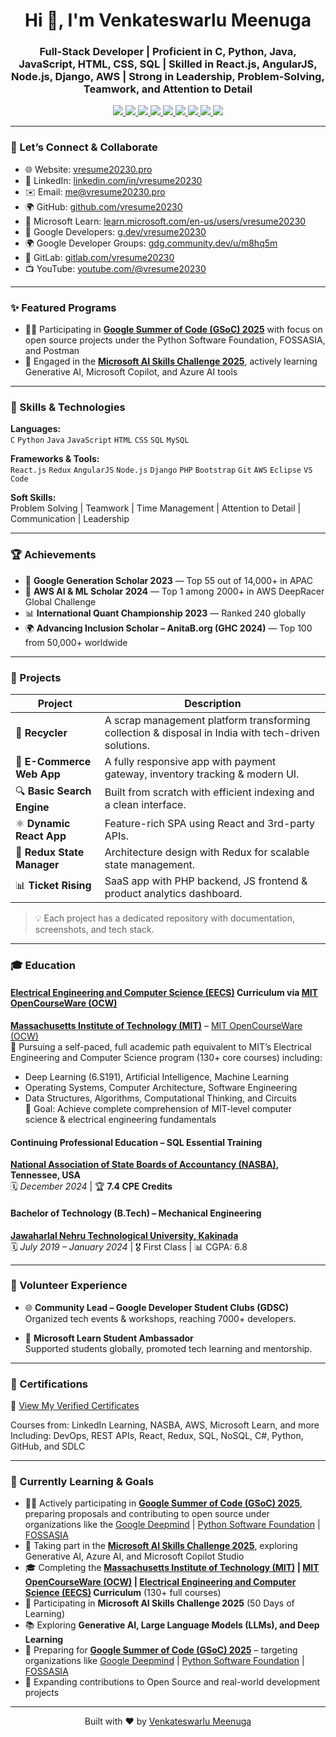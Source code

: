 <h1 align="center">Hi 👋, I'm Venkateswarlu Meenuga</h1>
<h3 align="center">
Full-Stack Developer | Proficient in C, Python, Java, JavaScript, HTML, CSS, SQL | Skilled in React.js, AngularJS, Node.js, Django, AWS | Strong in Leadership, Problem-Solving, Teamwork, and Attention to Detail
</h3>

<p align="center">
  <a href="https://vresume20230.pro" target="_blank">
    <img src="https://img.shields.io/badge/Portfolio-vresume20230.pro-brightgreen" />
  </a>
  <a href="https://www.linkedin.com/in/vresume20230/" target="_blank">
    <img src="https://img.shields.io/badge/LinkedIn-blue?logo=linkedin" />
  </a>
  <a href="mailto:me@vresume20230.pro">
    <img src="https://img.shields.io/badge/Email-me@vresume20230.pro-lightgrey" />
  </a>
  <a href="https://github.com/vresume20230" target="_blank">
    <img src="https://img.shields.io/badge/GitHub-181717?logo=github" />
  </a>
  <a href="https://learn.microsoft.com/en-us/users/vresume20230/" target="_blank">
    <img src="https://img.shields.io/badge/Microsoft_Learn-0078D4?logo=microsoft" />
  </a>
  <a href="https://g.dev/vresume20230" target="_blank">
    <img src="https://img.shields.io/badge/Google_Developers-4285F4?logo=google" />
  </a>
  <a href="https://gdg.community.dev/u/m8hq5m" target="_blank">
    <img src="https://img.shields.io/badge/Google_Developer_Groups-34A853?logo=google" />
  </a>
  <a href="https://gitlab.com/vresume20230" target="_blank">
    <img src="https://img.shields.io/badge/GitLab-FC6D26?logo=gitlab" />
  </a>
  <a href="https://www.youtube.com/@vresume20230" target="_blank">
    <img src="https://img.shields.io/badge/YouTube-red?logo=youtube" />
  </a>
</p>

---

### 🙋️ Let’s Connect & Collaborate

- 🌐 Website: [vresume20230.pro](https://vresume20230.pro)
- 👥 LinkedIn: [linkedin.com/in/vresume20230](https://www.linkedin.com/in/vresume20230/)
- ✉️ Email: [me@vresume20230.pro](mailto:me@vresume20230.pro)
- 🌍 GitHub: [github.com/vresume20230](https://github.com/vresume20230)
- 💼 Microsoft Learn: [learn.microsoft.com/en-us/users/vresume20230](https://learn.microsoft.com/en-us/users/vresume20230/)
- 🔗 Google Developers: [g.dev/vresume20230](https://g.dev/vresume20230)
- 🌍 Google Developer Groups: [gdg.community.dev/u/m8hq5m](https://gdg.community.dev/u/m8hq5m)
- 🦊 GitLab: [gitlab.com/vresume20230](https://gitlab.com/vresume20230)
- 📺 YouTube: [youtube.com/@vresume20230](https://www.youtube.com/@vresume20230)

---

### ✨ Featured Programs

- 🧑‍💻 Participating in **[Google Summer of Code (GSoC) 2025](https://summerofcode.withgoogle.com)** with focus on open source projects under the Python Software Foundation, FOSSASIA, and Postman
- 🤖 Engaged in the **[Microsoft AI Skills Challenge 2025](https://aiskillsfest.event.microsoft.com)**, actively learning Generative AI, Microsoft Copilot, and Azure AI tools

---

### 🧠 Skills & Technologies

**Languages:**  
`C` `Python` `Java` `JavaScript` `HTML` `CSS` `SQL` `MySQL`

**Frameworks & Tools:**  
`React.js` `Redux` `AngularJS` `Node.js` `Django` `PHP` `Bootstrap` `Git` `AWS` `Eclipse` `VS Code`

**Soft Skills:**  
Problem Solving | Teamwork | Time Management | Attention to Detail | Communication | Leadership

---

### 🏆 Achievements

- 🥇 **Google Generation Scholar 2023** — Top 55 out of 14,000+ in APAC  
- 🧠 **AWS AI & ML Scholar 2024** — Top 1 among 2000+ in AWS DeepRacer Global Challenge  
- 📊 **International Quant Championship 2023** — Ranked 240 globally  
- 🌍 **Advancing Inclusion Scholar – AnitaB.org (GHC 2024)** — Top 100 from 50,000+ worldwide

---

### 💼 Projects

| Project | Description |
|--------|-------------|
| 🚀 **Recycler** | A scrap management platform transforming collection & disposal in India with tech-driven solutions. |
| 🛒 **E-Commerce Web App** | A fully responsive app with payment gateway, inventory tracking & modern UI. |
| 🔍 **Basic Search Engine** | Built from scratch with efficient indexing and a clean interface. |
| ⚛️ **Dynamic React App** | Feature-rich SPA using React and 3rd-party APIs. |
| 🔄 **Redux State Manager** | Architecture design with Redux for scalable state management. |
| 📊 **Ticket Rising** | SaaS app with PHP backend, JS frontend & product analytics dashboard. |

> 💡 Each project has a dedicated repository with documentation, screenshots, and tech stack.

---

### 🎓 Education

#### **[Electrical Engineering and Computer Science (EECS)](https://www.eecs.mit.edu) Curriculum via [MIT OpenCourseWare (OCW)](https://ocw.mit.edu)**
**[Massachusetts Institute of Technology (MIT)](https://mit.edu)** – [MIT OpenCourseWare (OCW)](https://ocw.mit.edu)  
📃 Pursuing a self-paced, full academic path equivalent to MIT’s Electrical Engineering and Computer Science program (130+ core courses) including:  
- Deep Learning (6.S191), Artificial Intelligence, Machine Learning  
- Operating Systems, Computer Architecture, Software Engineering  
- Data Structures, Algorithms, Computational Thinking, and Circuits  
🎯 Goal: Achieve complete comprehension of MIT-level computer science & electrical engineering fundamentals

#### **Continuing Professional Education – SQL Essential Training**  
**[National Association of State Boards of Accountancy (NASBA)](https://nasba.org), Tennessee, USA**  
🗓️ *December 2024* | 🏆 **7.4 CPE Credits**

#### **Bachelor of Technology (B.Tech) – Mechanical Engineering**  
**[Jawaharlal Nehru Technological University, Kakinada](https://www.jntuk.edu.in)**  
🗓️ *July 2019 – January 2024* | 🎖️ First Class | 📊 CGPA: 6.8

---

### 👥 Volunteer Experience

- 🌐 **Community Lead – Google Developer Student Clubs (GDSC)**  
  Organized tech events & workshops, reaching 7000+ developers.

- 📣 **Microsoft Learn Student Ambassador**  
  Supported students globally, promoted tech learning and mentorship.

---

### 📄 Certifications

📁 [View My Verified Certificates](https://vresume20230.pro/certificates)

Courses from: LinkedIn Learning, NASBA, AWS, Microsoft Learn, and more  
Including: DevOps, REST APIs, React, Redux, SQL, NoSQL, C#, Python, GitHub, and SDLC

---

### 🚀 Currently Learning & Goals

- 🧑‍💻 Actively participating in **[Google Summer of Code (GSoC) 2025](https://summerofcode.withgoogle.com)**, preparing proposals and contributing to open source under organizations like the [Google Deepmind](https://deepmind.google) | [Python Software Foundation](https://www.python.org/psf-landing) | [FOSSASIA](https://fossasia.org)  
- 🤖 Taking part in the **[Microsoft AI Skills Challenge 2025](https://aiskillsfest.event.microsoft.com)**, exploring Generative AI, Azure AI, and Microsoft Copilot Studio  
- 🎓 Completing the **[Massachusetts Institute of Technology (MIT)](https://mit.edu) | [MIT OpenCourseWare (OCW)](https://ocw.mit.edu) | [Electrical Engineering and Computer Science (EECS)](https://www.eecs.mit.edu) Curriculum** (130+ full courses)  
- 🚀 Participating in **Microsoft AI Skills Challenge 2025** (50 Days of Learning)  
- 📚 Exploring **Generative AI, Large Language Models (LLMs), and Deep Learning**  
- 🔧 Preparing for **[Google Summer of Code (GSoC) 2025](https://summerofcode.withgoogle.com)** – targeting organizations like [Google Deepmind](https://deepmind.google) | [Python Software Foundation](https://www.python.org/psf-landing) | [FOSSASIA](https://fossasia.org) 
- 🧪 Expanding contributions to Open Source and real-world development projects

---

<p align="center">Built with ❤️ by <a href="https://vresume20230.pro">Venkateswarlu Meenuga</a></p>
